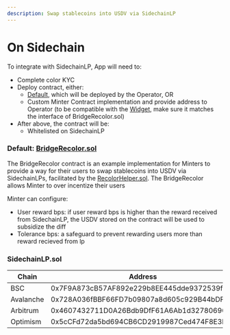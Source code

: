 ```yaml
---
description: Swap stablecoins into USDV via SidechainLP
---
```


# On Sidechain

To integrate with SidechainLP, App will need to:

* Complete color KYC
* Deploy contract, either:
  * [Default](./#default-bridgerecolor.sol), which will be deployed by the Operator, OR&#x20;
  * Custom Minter Contract implementation and provide address to Operator (to be compatible with the [Widget](../minter-widget.md), make sure it matches the interface of BridgeRecolor.sol)
* After above, the contract will be:
  * Whitelisted on SidechainLP

### Default: [BridgeRecolor.sol](https://bscscan.com/address/0x5B1d0467BED2e8Bd67c16cE8bCB22a195ae76870#code)

The BridgeRecolor contract is an example implementation for Minters to provide a way for their users to swap stablecoins into USDV via SidechainLPs, facilitated by the [RecolorHelper.sol](recolor-helper.md). The BridgeRecolor allows Minter to over incentize their users

Minter can configure:

* User reward bps: if user reward bps is higher than the reward received from SidechainLP, the USDV stored on the contract will be used to subsidize the diff
* Tolerance bps: a safeguard to prevent rewarding users more than reward recieved from lp

### SidechainLP.sol

<table><thead><tr><th width="197">Chain</th><th>Address</th></tr></thead><tbody><tr><td>BSC</td><td>0x7F9A873cB57AF892e229b8EE445dde9372539fce</td></tr><tr><td>Avalanche</td><td>0x728A036fBBF66FD7b09807a8d605c929B44bDF9E</td></tr><tr><td>Arbitrum</td><td>0x4607432711D0A26Bdb9DfF61A6Ab1d32780690d2</td></tr><tr><td>Optimism</td><td>0x5cCFd72da5bd694CB6CD2919987Ced474F8E3Fb3</td></tr></tbody></table>
